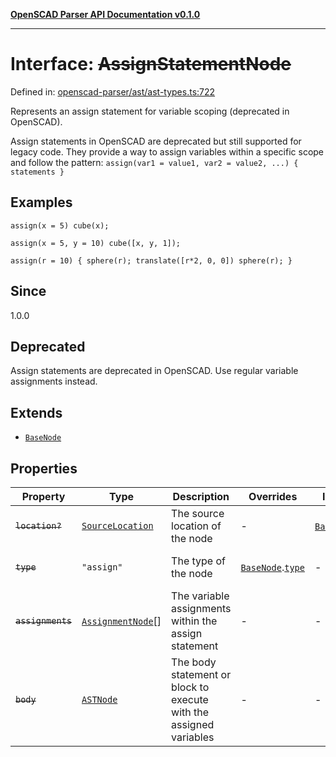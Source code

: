 [**OpenSCAD Parser API Documentation v0.1.0**](../README.md)

***

# Interface: ~~AssignStatementNode~~

Defined in: [openscad-parser/ast/ast-types.ts:722](https://github.com/holistic-stack/openscad-tree-sitter/blob/57470856b239e8ae819e2b2fa40ff65d8c04912f/packages/openscad-parser/src/lib/openscad-parser/ast/ast-types.ts#L722)

Represents an assign statement for variable scoping (deprecated in OpenSCAD).

Assign statements in OpenSCAD are deprecated but still supported for legacy code.
They provide a way to assign variables within a specific scope and follow the
pattern: `assign(var1 = value1, var2 = value2, ...) { statements }`

## Examples

```openscad
assign(x = 5) cube(x);
```

```openscad
assign(x = 5, y = 10) cube([x, y, 1]);
```

```openscad
assign(r = 10) { sphere(r); translate([r*2, 0, 0]) sphere(r); }
```

## Since

1.0.0

## Deprecated

Assign statements are deprecated in OpenSCAD. Use regular variable assignments instead.

## Extends

- [`BaseNode`](BaseNode.md)

## Properties

| Property | Type | Description | Overrides | Inherited from | Defined in |
| ------ | ------ | ------ | ------ | ------ | ------ |
| <a id="location"></a> ~~`location?`~~ | [`SourceLocation`](SourceLocation.md) | The source location of the node | - | [`BaseNode`](BaseNode.md).[`location`](BaseNode.md#location) | [openscad-parser/ast/ast-types.ts:58](https://github.com/holistic-stack/openscad-tree-sitter/blob/57470856b239e8ae819e2b2fa40ff65d8c04912f/packages/openscad-parser/src/lib/openscad-parser/ast/ast-types.ts#L58) |
| <a id="type"></a> ~~`type`~~ | `"assign"` | The type of the node | [`BaseNode`](BaseNode.md).[`type`](BaseNode.md#type) | - | [openscad-parser/ast/ast-types.ts:723](https://github.com/holistic-stack/openscad-tree-sitter/blob/57470856b239e8ae819e2b2fa40ff65d8c04912f/packages/openscad-parser/src/lib/openscad-parser/ast/ast-types.ts#L723) |
| <a id="assignments"></a> ~~`assignments`~~ | [`AssignmentNode`](AssignmentNode.md)[] | The variable assignments within the assign statement | - | - | [openscad-parser/ast/ast-types.ts:725](https://github.com/holistic-stack/openscad-tree-sitter/blob/57470856b239e8ae819e2b2fa40ff65d8c04912f/packages/openscad-parser/src/lib/openscad-parser/ast/ast-types.ts#L725) |
| <a id="body"></a> ~~`body`~~ | [`ASTNode`](../type-aliases/ASTNode.md) | The body statement or block to execute with the assigned variables | - | - | [openscad-parser/ast/ast-types.ts:727](https://github.com/holistic-stack/openscad-tree-sitter/blob/57470856b239e8ae819e2b2fa40ff65d8c04912f/packages/openscad-parser/src/lib/openscad-parser/ast/ast-types.ts#L727) |
